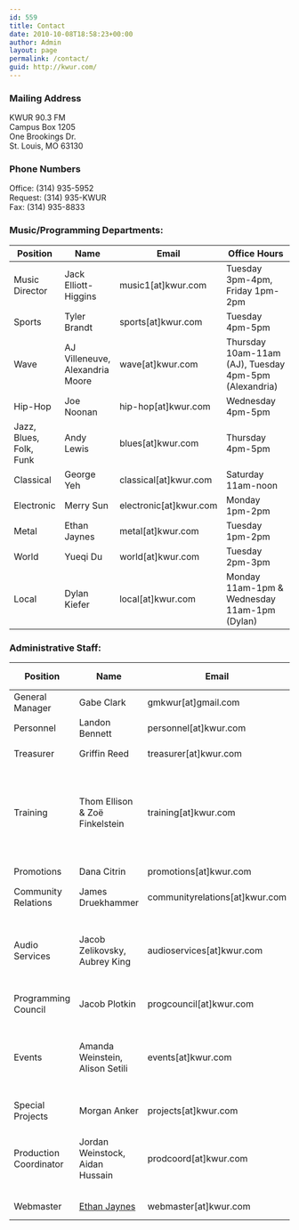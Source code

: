 ```yaml
---
id: 559
title: Contact
date: 2010-10-08T18:58:23+00:00
author: Admin
layout: page
permalink: /contact/
guid: http://kwur.com/
---
```


<h3>Mailing Address</h3>
<p>
  KWUR 90.3 FM<br>
  Campus Box 1205<br>
  One Brookings Dr.<br>
  St. Louis, MO 63130
</p>

<h3>Phone Numbers</h3>
<p>
  Office: (314) 935-5952<br>
  Request: (314) 935-KWUR<br>
  Fax: (314) 935-8833
</p>

<h3>Music/Programming Departments:</h3>
<table class="table">
  <thead>
    <tr>
      <th>Position</th>
      <th>Name</th>
      <th>Email</th>
      <th>Office Hours</th>
    </tr>
  </thead>
  <tbody>
    <tr>
      <td>Music Director</td>
      <td>Jack Elliott-Higgins</td>
      <td>music1[at]kwur.com</td>
      <td>Tuesday 3pm-4pm, Friday 1pm-2pm</td>
    </tr>
    <tr>
      <td>Sports</td>
      <td>Tyler Brandt</td>
      <td>sports[at]kwur.com</td>
      <td>Tuesday 4pm-5pm</td>
    </tr>
    <tr>
      <td>Wave</td>
      <td>AJ Villeneuve, Alexandria Moore</td>
      <td>wave[at]kwur.com</td>
      <td>Thursday 10am-11am (AJ),&nbsp;Tuesday 4pm-5pm (Alexandria)</td>
    </tr>
    <tr>
      <td>Hip-Hop</td>
      <td>Joe Noonan</td>
      <td>hip-hop[at]kwur.com</td>
      <td>Wednesday 4pm-5pm</td>
    </tr>
    <tr>
      <td>Jazz, Blues, Folk, Funk</td>
      <td>Andy Lewis</td>
      <td>blues[at]kwur.com</td>
      <td>Thursday 4pm-5pm</td>
    </tr>
    <tr>
      <td>Classical</td>
      <td>George Yeh</td>
      <td>classical[at]kwur.com</td>
      <td>Saturday 11am-noon</td>
    </tr>
    <tr>
      <td>Electronic</td>
      <td>Merry Sun</td>
      <td>electronic[at]kwur.com</td>
      <td>Monday 1pm-2pm</td>
    </tr>
    <tr>
      <td>Metal</td>
      <td>Ethan Jaynes</td>
      <td>metal[at]kwur.com</td>
      <td>Tuesday 1pm-2pm</td>
    </tr>
    <tr>
      <td>World</td>
      <td>Yueqi Du</td>
      <td>world[at]kwur.com</td>
      <td>Tuesday 2pm-3pm</td>
    </tr>
    <tr>
      <td>Local</td>
      <td>Dylan Kiefer</td>
      <td>local[at]kwur.com</td>
      <td>Monday 11am-1pm &amp; Wednesday 11am-1pm (Dylan)</td>
    </tr>
  </tbody>
</table>

<h3>Administrative Staff:</h3>
<table class="table">
  <thead>
    <tr>
      <th>Position</th>
      <th>Name</th>
      <th>Email</th>
      <th>Office Hours</th>
    </tr>
  </thead>
  <tbody>
    <tr>
      <td>General Manager</td>
      <td>Gabe Clark</td>
      <td>gmkwur[at]gmail.com</td>
      <td>Monday 2pm-3pm</td>
    </tr>
    <tr>
      <td>Personnel</td>
      <td>Landon Bennett</td>
      <td>personnel[at]kwur.com</td>
      <td>Friday 2pm-3pm</td>
    </tr>
    <tr>
      <td>Treasurer</td>
      <td>Griffin Reed</td>
      <td>treasurer[at]kwur.com</td>
      <td>Wednesday 1pm-2pm</td>
    </tr>
    <tr>
      <td>Training</td> 
      <td>Thom Ellison &amp; Zo&euml; Finkelstein</td>
      <td>training[at]kwur.com</td>
      <td>Monday 10am-11am (Thom), Wednesday 10am-11am (Zo&euml;)</td>
    </tr>
    <tr>
      <td>Promotions</td>
      <td>Dana Citrin</td>
      <td>promotions[at]kwur.com</td>
      <td>Monday 3pm-4pm</td>
    </tr>
    <tr>
      <td>Community Relations</td>
      <td>James Druekhammer</td> 
      <td>communityrelations[at]kwur.com</td>
      <td>Thursday 3pm-4pm</td>
    </tr>
    <tr>
      <td>Audio Services</td>
      <td>Jacob Zelikovsky, Aubrey King</td>
      <td>audioservices[at]kwur.com</td>
      <td>Thursday 2pm-3pm (Jacob), Friday 12pm-1pm (Aubrey)</td>
    </tr>
    <tr>
      <td>Programming Council</td>
      <td>Jacob Plotkin</td>
      <td>progcouncil[at]kwur.com</td>
      <td>Thurday 4pm-5pm</td>
    </tr>
    <tr>
      <td>Events</td>
      <td>Amanda Weinstein, Alison Setili</td>
      <td>events[at]kwur.com</td>
      <td>Monday 4pm-5pm (Amanda), Tuesday 10am-11am (Alison)</td>
    </tr>
    <tr>
      <td>Special Projects</td>
      <td>Morgan Anker</td>
      <td>projects[at]kwur.com</td>
      <td>Thursday 1pm-2pm</td>
    </tr>
    <tr>
      <td>Production Coordinator</td>
      <td>Jordan Weinstock, Aidan Hussain</td>
      <td>prodcoord[at]kwur.com</td>
      <td>Friday 3pm &#8211; 4pm (Jordan), Wednesday 2pm-4pm (Aidan)</td>
    </tr>
    <tr>
      <td>Webmaster</td>
      <td><a href="http://ethanjayn.es" target="_blank">Ethan Jaynes</a></td>
      <td>webmaster[at]kwur.com</td>
      <td>Tuesday 1pm-2pm</td>
    </tr>
  </tbody>
</table>